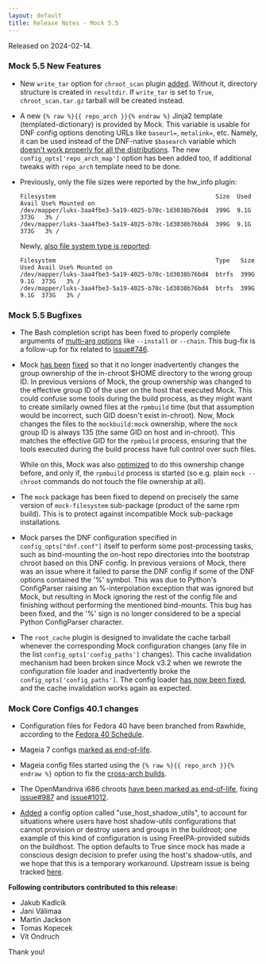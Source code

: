 ```yaml
---
layout: default
title: Release Notes - Mock 5.5
---
```


Released on 2024-02-14.


### Mock 5.5 New Features

- New `write_tar` option for `chroot_scan` plugin [added][PR#1324].  Without it,
  directory structure is created in `resultdir`.  If `write_tar` is set to
  `True`, `chroot_scan.tar.gz` tarball will be created instead.

- A new `{% raw %}{{ repo_arch }}{% endraw %}` Jinja2 template (templated-dictionary) is provided
  by Mock.  This variable is usable for DNF config options denoting URLs like
  `baseurl=`, `metalink=`, etc.  Namely, it can be used instead of the DNF-native
  `$basearch` variable which [doesn't work properly for all the
  distributions][issue#1304].  The new `config_opts['repo_arch_map']` option has
  been added too, if additional tweaks with `repo_arch` template need to be done.

- Previously, only the file sizes were reported by the hw_info plugin:

  ~~~
  Filesystem                                             Size  Used Avail Use% Mounted on
  /dev/mapper/luks-3aa4fbe3-5a19-4025-b70c-1d3038b76bd4  399G  9.1G  373G   3% /
  /dev/mapper/luks-3aa4fbe3-5a19-4025-b70c-1d3038b76bd4  399G  9.1G  373G   3% /
  ~~~

  Newly, [also file system type is reported][issue#1263]:

  ~~~
  Filesystem                                             Type   Size  Used Avail Use% Mounted on
  /dev/mapper/luks-3aa4fbe3-5a19-4025-b70c-1d3038b76bd4  btrfs  399G  9.1G  373G   3% /
  /dev/mapper/luks-3aa4fbe3-5a19-4025-b70c-1d3038b76bd4  btrfs  399G  9.1G  373G   3% /
  ~~~


### Mock 5.5 Bugfixes

- The Bash completion script has been fixed to properly complete arguments
  of [multi-arg options][issue#1279] like `--install` or `--chain`.  This
  bug-fix is a follow-up for fix related to [issue#746][].

- Mock [has been][PR#1322] [fixed][commit#27dde5da] so that it no longer
  inadvertently changes the group ownership of the in-chroot $HOME directory
  to the wrong group ID.  In previous versions of Mock, the group ownership
  was changed to the effective group ID of the user on the host that
  executed Mock.  This could confuse some tools during the build process, as
  they might want to create similarly owned files at the `rpmbuild` time
  (but that assumption would be incorrect, such GID doesn't exist
  in-chroot).  Now, Mock changes the files to the `mockbuild:mock`
  ownership, where the `mock` group ID is always 135 (the same GID on host
  and in-chroot).  This matches the effective GID for the `rpmbuild`
  process, ensuring that the tools executed during the build process have
  full control over such files.

  While on this, Mock was also [optimized][commit#db64d468202] to do this
  ownership change before, and only if, the `rpmbuild` process is started
  (so e.g. plain `mock --chroot` commands do not touch the file ownership at
  all).

- The `mock` package has been fixed to depend on precisely the same version
  of `mock-filesystem` sub-package (product of the same rpm build).  This is
  to protect against incompatible Mock sub-package installations.

- Mock parses the DNF configuration specified in `config_opts["dnf.conf"]` itself
  to perform some post-processing tasks, such as bind-mounting the on-host repo
  directories into the bootstrap chroot based on this DNF config.  In previous
  versions of Mock, there was an issue where it failed to parse the DNF config if
  some of the DNF options contained the '%' symbol.  This was due to Python's
  ConfigParser raising an %-interpolation exception that was ignored but Mock, but
  resulting in Mock ignoring the rest of the config file and finishing without
  performing the mentioned bind-mounts.  This bug has been fixed, and the '%' sign
  is no longer considered to be a special Python ConfigParser character.

- The `root_cache` plugin is designed to invalidate the cache tarball whenever the
  corresponding Mock configuration changes (any file in the list
  `config_opts['config_paths']` changes).  This cache invalidation mechanism had
  been broken since Mock v3.2 when we rewrote the configuration file loader and
  inadvertently broke the `config_opts['config_paths']`.  The config loader [has
  now been fixed][PR#1322], and the cache invalidation works again as expected.

### Mock Core Configs 40.1 changes

- Configuration files for Fedora 40 have been branched from Rawhide,
  according to the [Fedora 40 Schedule](https://fedorapeople.org/groups/schedule/f-40/f-40-all-tasks.html).

- Mageia 7 configs [marked as end-of-life][PR#1316].

- Mageia config files started using the `{% raw %}{{ repo_arch }}{% endraw %}` option to fix the
  [cross-arch builds][issue#1317].

- The OpenMandriva i686 chroots [have been marked as end-of-life][PR#1315], fixing
  [issue#987][] and [issue#1012][].

- [Added][PR#1283] a config option called "use_host_shadow_utils", to account for situations where
  users have host shadow-utils configurations that cannot provision or destroy users and
  groups in the buildroot; one example of this kind of configuration is using
  FreeIPA-provided subids on the buildhost. The option defaults to True since mock has made a conscious
  design decision to prefer using the host's shadow-utils, and we hope that this is a
  temporary workaround. Upstream issue is being tracked [here](https://github.com/shadow-maint/shadow/issues/897).

**Following contributors contributed to this release:**

 * Jakub Kadlcik
 * Jani Välimaa
 * Martin Jackson
 * Tomas Kopecek
 * Vít Ondruch


Thank you!

[commit#db64d468202]: https://github.com/rpm-software-management/mock/commit/db64d468202
[issue#1012]: https://github.com/rpm-software-management/mock/issues/1012
[commit#27dde5da]: https://github.com/rpm-software-management/mock/commit/27dde5da
[PR#1324]: https://github.com/rpm-software-management/mock/pull/1324
[PR#1322]: https://github.com/rpm-software-management/mock/pull/1322
[issue#987]: https://github.com/rpm-software-management/mock/issues/987
[PR#1315]: https://github.com/rpm-software-management/mock/pull/1315
[PR#1283]: https://github.com/rpm-software-management/mock/pull/1283
[issue#1263]: https://github.com/rpm-software-management/mock/issues/1263
[issue#746]: https://github.com/rpm-software-management/mock/issues/746
[issue#1317]: https://github.com/rpm-software-management/mock/issues/1317
[issue#1304]: https://github.com/rpm-software-management/mock/issues/1304
[issue#1279]: https://github.com/rpm-software-management/mock/issues/1279
[PR#1316]: https://github.com/rpm-software-management/mock/pull/1316
